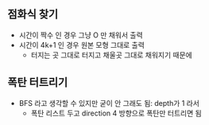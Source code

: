 ## 점화식 찾기

- 시간이 짝수 인 경우 그냥 O 만 채워서 출력
- 시간이 4k+1 인 경우 원본 모형 그대로 출력
    - 터지는 곳 그대로 터지고 채울곳 그대로 채워지기 때문에

## 폭탄 터트리기

- BFS 라고 생각할 수 있지만 굳이 안 그래도 됨: depth가 1 라서
    - 폭탄 리스트 두고 direction 4 방향으로 폭탄만 터트리면 됨